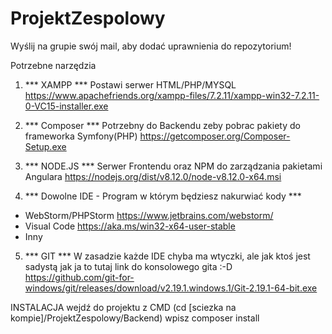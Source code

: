 # ProjektZespolowy
Wyślij na grupie swój mail, aby dodać uprawnienia do repozytorium!

Potrzebne narzędzia
1. *** XAMPP ***
Postawi serwer HTML/PHP/MYSQL
https://www.apachefriends.org/xampp-files/7.2.11/xampp-win32-7.2.11-0-VC15-installer.exe

2. *** Composer ***
Potrzebny do Backendu zeby pobrac pakiety do frameworka Symfony(PHP)
https://getcomposer.org/Composer-Setup.exe

3. *** NODE.JS ***
Serwer Frontendu oraz NPM do zarządzania pakietami Angulara
https://nodejs.org/dist/v8.12.0/node-v8.12.0-x64.msi

4. *** Dowolne IDE - Program w którym będziesz nakurwiać kody ***
- WebStorm/PHPStorm https://www.jetbrains.com/webstorm/
- Visual Code https://aka.ms/win32-x64-user-stable
- Inny

5. *** GIT ***
W zasadzie każde IDE chyba ma wtyczki, ale jak ktoś jest sadystą jak ja to tutaj link do konsolowego gita :-D
https://github.com/git-for-windows/git/releases/download/v2.19.1.windows.1/Git-2.19.1-64-bit.exe


INSTALACJA
wejdź do projektu z CMD (cd [sciezka na kompie]/ProjektZespolowy/Backend)
wpisz composer install
